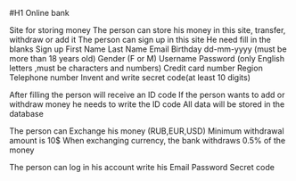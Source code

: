 #H1 Online bank

Site for storing money
The person can store his money in this site, transfer, withdraw or add it
The person can sign up in this site 
He need fill in the blanks 
Sign up
First Name
Last Name 
Email
Birthday  dd-mm-yyyy (must be more than 18 years old)
Gender (F or M)
Username 
Password (only English letters ,must be characters and numbers)
Credit card number
Region 
Telephone number
Invent and write secret code(at least 10 digits)

Аfter filling the person will receive an ID code
If the person wants to add  or withdraw  money he needs to write the ID code
Аll data will be stored in the database
 
The person can Exchange his money (RUB,EUR,USD)
Minimum withdrawal amount is 10$
When exchanging currency, the bank withdraws 0.5% of the money

The person can log in his account write his
Email
Password 
Secret code


